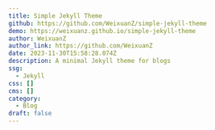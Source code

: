 ```yaml
---
title: Simple Jekyll Theme
github: https://github.com/WeixuanZ/simple-jekyll-theme
demo: https://weixuanz.github.io/simple-jekyll-theme
author: WeixuanZ
author_link: https://github.com/WeixuanZ
date: 2023-11-30T15:58:28.074Z
description: A minimal Jekyll theme for blogs
ssg:
  - Jekyll
css: []
cms: []
category:
  - Blog
draft: false
---
```

